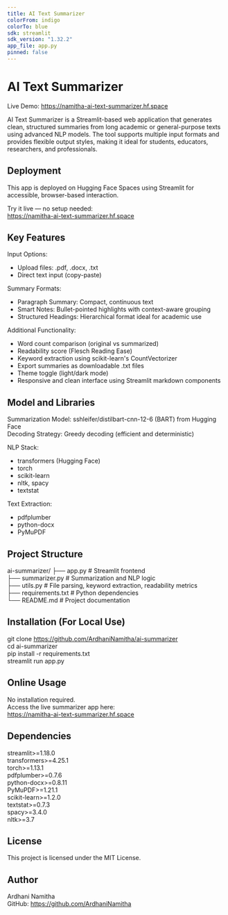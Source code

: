 ```yaml
---
title: AI Text Summarizer  
colorFrom: indigo  
colorTo: blue  
sdk: streamlit  
sdk_version: "1.32.2"  
app_file: app.py  
pinned: false  
---
```


# AI Text Summarizer

Live Demo: https://namitha-ai-text-summarizer.hf.space

AI Text Summarizer is a Streamlit-based web application that generates clean, structured summaries from long academic or general-purpose texts using advanced NLP models. The tool supports multiple input formats and provides flexible output styles, making it ideal for students, educators, researchers, and professionals.

## Deployment

This app is deployed on Hugging Face Spaces using Streamlit for accessible, browser-based interaction.

Try it live — no setup needed:  
https://namitha-ai-text-summarizer.hf.space

## Key Features

Input Options:
- Upload files: .pdf, .docx, .txt
- Direct text input (copy-paste)

Summary Formats:
- Paragraph Summary: Compact, continuous text
- Smart Notes: Bullet-pointed highlights with context-aware grouping
- Structured Headings: Hierarchical format ideal for academic use

Additional Functionality:
- Word count comparison (original vs summarized)
- Readability score (Flesch Reading Ease)
- Keyword extraction using scikit-learn's CountVectorizer
- Export summaries as downloadable .txt files
- Theme toggle (light/dark mode)
- Responsive and clean interface using Streamlit markdown components

## Model and Libraries

Summarization Model: sshleifer/distilbart-cnn-12-6 (BART) from Hugging Face  
Decoding Strategy: Greedy decoding (efficient and deterministic)

NLP Stack:
- transformers (Hugging Face)
- torch
- scikit-learn
- nltk, spacy
- textstat

Text Extraction:
- pdfplumber
- python-docx
- PyMuPDF

## Project Structure

ai-summarizer/
├── app.py               # Streamlit frontend  
├── summarizer.py        # Summarization and NLP logic  
├── utils.py             # File parsing, keyword extraction, readability metrics  
├── requirements.txt     # Python dependencies  
└── README.md            # Project documentation

## Installation (For Local Use)

git clone https://github.com/ArdhaniNamitha/ai-summarizer  
cd ai-summarizer  
pip install -r requirements.txt  
streamlit run app.py

## Online Usage

No installation required.  
Access the live summarizer app here:  
https://namitha-ai-text-summarizer.hf.space

## Dependencies

streamlit>=1.18.0  
transformers>=4.25.1  
torch>=1.13.1  
pdfplumber>=0.7.6  
python-docx>=0.8.11  
PyMuPDF>=1.21.1  
scikit-learn>=1.2.0  
textstat>=0.7.3  
spacy>=3.4.0  
nltk>=3.7

## License

This project is licensed under the MIT License.

## Author

Ardhani Namitha  
GitHub: https://github.com/ArdhaniNamitha

